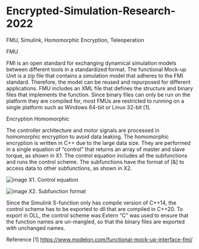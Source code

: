 # Encrypted-Simulation-Research-2022
FMU, Simulink, Homomorphic Encryption, Teleoperation

FMU 

FMI is an open standard for exchanging dynamical simulation models between different tools in a standardized format. The functional Mock-up Unit is a zip file that contains a simulation model that adheres to the FMI standard. Therefore, the model can be reused and repurposed for different applications.
FMU includes an XML file that defines the structure and binary files that implements the function. Since binary files can only be run on the platform they are compiled for, most FMUs are restricted to running on a single platform such as Windows 64-bit or Linux 32-bit [1]. 
 

Encryption Homomorphic 

The controller architecture and motor signals are processed in homomorphic encryption to avoid data leaking. The homomorphic encryption is written in C++ due to the large data size. They are performed in a single equation of “control” that returns an array of master and slave torque, as shown in X1. The control equation includes all the subfunctions and runs the control scheme. The subfunctions have the format of [&] to access data to other subfunctions, as shown in X2.  

![image](https://user-images.githubusercontent.com/107379730/175787018-4063cc50-936f-492a-a23a-62c76abf9049.png) X1. Control equation

![image](https://user-images.githubusercontent.com/107379730/175787025-4a1805e9-8207-404b-a866-254e34cd3d00.png) X2. Subfunction format

Since the Simulink S-function only has compile version of C++14, the control scheme has to be exported to dll that are compiled in C++20. To export in DLL, the control scheme was Extern “C” was used to ensure that the function names are un-mangled, so that the binary files are exported with unchanged names. 


Reference 
[1] https://www.modelon.com/functional-mock-up-interface-fmi/
